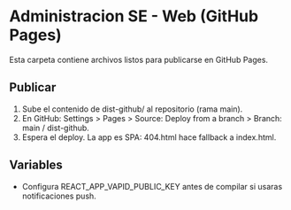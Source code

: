 # Administracion SE - Web (GitHub Pages)

Esta carpeta contiene archivos listos para publicarse en GitHub Pages.

## Publicar
1. Sube el contenido de dist-github/ al repositorio (rama main).
2. En GitHub: Settings > Pages > Source: Deploy from a branch > Branch: main / dist-github.
3. Espera el deploy. La app es SPA: 404.html hace fallback a index.html.

## Variables
- Configura REACT_APP_VAPID_PUBLIC_KEY antes de compilar si usaras notificaciones push.
